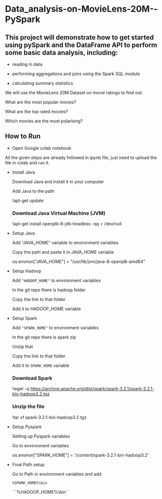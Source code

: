# Data_analysis-on-MovieLens-20M--PySpark

## This project will demonstrate how to get started using pySpark and the DataFrame API to perform some basic data analysis, including:

  - reading in data
  
  - performing aggregations and joins using the Spark SQL module 
  
  - calculating summary statistics
  
  We will use the MovieLens 20M Dataset on movie ratings to find out:

  What are the most popular movies?
  
  What are the top rated movies?
  
  Which movies are the most polarising?


## How to Run

 - Open Google colab notebook
  
  All the given steps are already followed in ipynb file, just need to upload the file in colab and run it.

- Install Java

  Download Java and install it in your computer

  Add Java to the path

  !apt-get update
  ### Download Java Virtual Machine (JVM)
  !apt-get install openjdk-8-jdk-headless -qq > /dev/null


- Setup Java

  Add "JAVA_HOME" variable to environment variables
  
  Copy the path and paste it in JAVA_HOME variable
  
  os.environ["JAVA_HOME"] = "/usr/lib/jvm/java-8-openjdk-amd64"

- Setup Hadoop

  Add ```"HADOOP_HOME"``` to environment variables

  In the git repo there is hadoop folder

  Copy the link to that folder

  Add it to HADOOP_HOME variable

- Setup Spark

  Add ```"SPARK_HOME"``` to environment variables

  In the git repo there is spark zip

  Unzip that 

  Copy the link to that folder

  Add it to ```SPARK_HOME``` variable
  
  ### Download Spark  
  !wget -q https://archive.apache.org/dist/spark/spark-3.2.1/spark-3.2.1-bin-hadoop3.2.tgz
  ### Unzip the file
  !tar xf spark-3.2.1-bin-hadoop3.2.tgz

- Setup Pyspark

  Setting up Pyspark variables

  Go to environment variables 
  
  os.environ["SPARK_HOME"] = '/content/spark-3.2.1-bin-hadoop3.2'

- Final Path setup

  Go to Path in environment variables and add

  ```%SPARK_HOME%\bin```

  ```%HADOOP_HOME%\bin``
